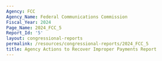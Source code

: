 ```yaml
---
Agency: FCC
Agency_Name: Federal Communications Commission
Fiscal_Year: 2024
Page_Name: 2024_FCC_5
Report_Id: '5'
layout: congressional-reports
permalink: /resources/congressional-reports/2024_FCC_5
title: Agency Actions to Recover Improper Payments Report
---
```

